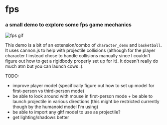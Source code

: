 # fps   
### a small demo to explore some fps game mechanics    
     
![fps gif](03-09-2023_221142.gif)   
    
This demo is a bit of an extension/combo of `character_demo` and `basketball`. It uses cannon.js to help with projectile collisions (although for the player character I instead chose to handle collisions manually since I couldn't figure out how to get a rigidbody properly set up for it). It doesn't really do much atm but you can launch cows :).    
    
TODO:    
- improve player model (specifically figure out how to set up model for first-person vs third-person mode)
- be able to look around with mouse in first-person mode + be able to launch projectile in various directions (this might be restricted currently though by the humanoid model I'm using)
- be able to import any gltf model to use as projectile?
- get lighting/shadows better